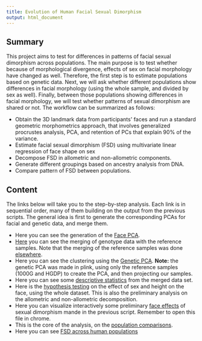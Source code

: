 ```yaml
---
title: Evolution of Human Facial Sexual Dimorphism
output: html_document
---
```


## Summary

This project aims to test for differences in patterns of facial sexual dimorphism across populations.
The main purpose is to test whether because of morphological divergence, effects of sex on facial morphology have changed as well.
Therefore, the first step is to estimate populations based on genetic data.
Next, we will ask whether different populations show differences in facial morphology (using the whole sample, and divided by sex as well).
Finally, between those populations showing differences in facial morphology, we will test whether patterns of sexual dimorphism are shared or not.
The workflow can be summarized as follows:

- Obtain the 3D landmark data from participants' faces and run a standard geometric morphometrics approach, that involves generalized procrustes analysis, PCA, and retention of PCs that explain 90% of the variance.
- Estimate facial sexual dimorphism (FSD) using multivariate linear regression of face shape on sex
- Decompose FSD in allometric and non-allometric components.
- Generate different groupings based on ancestry analysis from DNA.
- Compare pattern of FSD between populations.

## Content

The links below will take you to the step-by-step analysis.
Each link is in sequential order, many of them building on the output from the previous scripts.
The general idea is first to generate the corresponding PCAs for facial and genetic data, and merge them.

- Here you can see the generation of the [Face PCA](https://nbviewer.jupyter.org/github/tomszar/FacialSD/blob/master/Code/2017-11-FacePCA.ipynb). 
- [Here](https://nbviewer.jupyter.org/github/tomszar/FacialSD/blob/master/Code/2018-05-MergeGenotypes.ipynb) you can see the merging of genotype data with the reference samples. 
Note that the merging of the reference samples was done [elsewhere](https://tomszar.github.io/HGDP_1000G_Merge/).
- Here you can see the clustering using the [Genetic PCA](Code/2018-03-GeneticPCA.html). 
**Note:** the genetic PCA was made in plink, using only the reference samples (1000G and HGDP) to create the PCA, and then projecting our samples.
- Here you can see some [descriptive statistics](Code/2017-07-DescriptiveStats.html) from the merged data set.
- Here is the [hypothesis testing](Code/2017-07-HTesting.html) on the effect of sex and height on the face, using the whole dataset.
This is also the preliminary analysis on the allometric and non-allometric decomposition.
- Here you can visualize interactively some preliminary [face effects](Code/2017-07-FaceEffects.html) of sexual dimorphism mande in the previous script. 
Remember to open this file in chrome.
- This is the core of the analysis, on the [population comparisons](Code/2017-08-PopComparison.html). 
- Here you can see [FSD across human populations](Code/2018-03-FacePopEffects.html) 